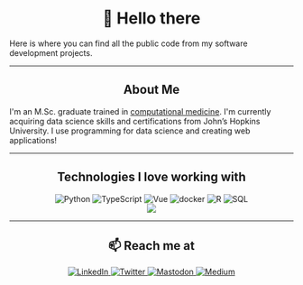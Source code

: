 
<div align="center">
  
# :wave: Hello there

</div>

Here is where you can find all the public code from my software development projects.

<div align="center">
  
---

## About Me

</div>

I'm an M.Sc. graduate trained in [computational medicine](https://ir.lib.uwo.ca/etd/8824/). I'm currently acquiring data science skills and certifications from John’s Hopkins University. I use programming for data science and creating web applications!

<div align="center">
  
---
  
## Technologies I love working with


<div display="flex">
  <!-- Python -->
  <img src="https://img.shields.io/badge/Python-3776AB.svg?style=for-the-badge&logo=python&logoColor=white" alt="Python"/>
  <!-- Typescript -->
  <img src="https://img.shields.io/badge/TypeScript-007ACC.svg?style=for-the-badge&logo=typescript&logoColor=white" alt="TypeScript"/>
  <!-- Vue -->
  <img src="https://img.shields.io/badge/Vue-4FC08D.svg?style=for-the-badge&logo=vue.js&logoColor=white" alt="Vue"/>
  <!-- Jupyter Notebooks -->
  <!-- <img src="https://img.shields.io/badge/Jupyter-F37626.svg?style=for-the-badge&logo=Jupyter&logoColor=white" alt="Jupyter"/> -->
    <!-- Docker -->
  <img src="https://img.shields.io/badge/docker-2496ED.svg?style=for-the-badge&logo=docker&logoColor=white" alt="docker"/>
   <!-- R -->
  <img src="https://img.shields.io/badge/R-276DC3.svg?style=for-the-badge&logo=R&logoColor=white" alt="R"/>
  <!-- SQL -->
  <img src="https://img.shields.io/badge/SQL-025E8C.svg?style=for-the-badge&logo=MySQL&logoColor=white" alt="SQL"/>
</div>

<img align="center" src="https://github-readme-stats.vercel.app/api/top-langs/?username=tmhntr&layout=compact&theme=dark&hide_border=true" />

</div>

<div align="center">
  
---
  
## :mailbox: Reach me at


<div>
  <a href="https://www.linkedin.com/in/tmhntr/">
    <img src="https://img.shields.io/badge/linkedIn--%230077B5.svg?style=social&logo=linkedin" alt="LinkedIn"/>
  </a>
  <a href="https://twitter.com/timhunterdev">
    <img src="https://img.shields.io/badge/Twitter--%231DA1F2.svg?style=social&logo=twitter" alt="Twitter"/>
  </a>
  <!-- mastodon -->
  <a href="https://mastodon.social/@timhunter">
    <img src="https://img.shields.io/badge/Mastodon--%231DA1F2.svg?style=social&logo=mastodon" alt="Mastodon"/>
  </a>

  
  <a href="https://timhunter.dev">
    <img src="https://img.shields.io/badge/timhunter.dev-darkgreen?style=for-the-badge&logo=tvtime&logoColor=white" alt="Medium"/>
  </a>
</div>
</div>
